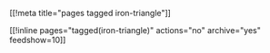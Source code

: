 [[!meta title="pages tagged iron-triangle"]]

[[!inline pages="tagged(iron-triangle)" actions="no" archive="yes"
feedshow=10]]
